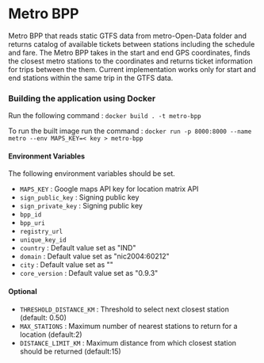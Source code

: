 # Metro BPP

Metro BPP that reads static GTFS data from metro-Open-Data folder and returns catalog of available tickets between stations including the schedule and fare.
The Metro BPP takes in the start and end GPS coordinates, finds the closest metro stations to the coordinates and returns ticket information for trips between the them. Current implementation works only for start and end stations within the same trip in the GTFS data.

### Building the application using Docker 

Run the following command :
`docker build . -t metro-bpp`

To run the built image run the command :
`docker run -p 8000:8000 --name metro --env MAPS_KEY=< key > metro-bpp`

#### Environment Variables

The following environment variables should be set.

- `MAPS_KEY` : Google maps API key for location matrix API
- `sign_public_key` : Signing public key
- `sign_private_key` : Signing public key
- `bpp_id` 
- `bpp_uri`
- `registry_url`
- `unique_key_id`
- `country` : Default value set as "IND"
- `domain` : Default value set as "nic2004:60212"
- `city` : Default value set as ""
- `core_version` :  Default value set as "0.9.3"
    
#### Optional
- `THRESHOLD_DISTANCE_KM` : Threshold to select next closest station (default: 0.50)
- `MAX_STATIONS` : Maximum number of nearest stations to return for a location (default:2)
- `DISTANCE_LIMIT_KM` : Maximum distance from which closest station should be returned (default:15)